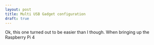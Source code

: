 ```yaml
---
layout: post
title: Multi USB Gadget configuration
draft: true
---
```


Ok, this one turned out to be easier than I though.  When bringing up the Raspberry Pi 4 